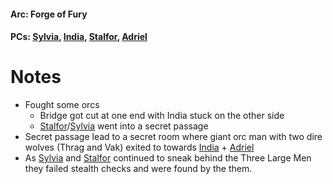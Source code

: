 #### Arc: Forge of Fury
#### PCs: [Sylvia](PCs/Past/Sylvia.md), [India](PCs/Current/India.md), [Stalfor](PCs/Current/Stalfor.md), [Adriel](PCs/Current/Adriel.md)

# Notes
- Fought some orcs
	- Bridge got cut at one end with India stuck on the other side
	- [Stalfor](PCs/Current/Stalfor.md)/[Sylvia](PCs/Past/Sylvia.md) went into a secret passage
- Secret passage lead to a secret room where giant orc man with two dire wolves (Thrag and Vak) exited to towards [India](PCs/Current/India.md) + [Adriel](PCs/Current/Adriel.md)
- As [Sylvia](PCs/Past/Sylvia.md) and [Stalfor](PCs/Current/Stalfor.md) continued to sneak behind the Three Large Men they failed stealth checks and were found by the them.